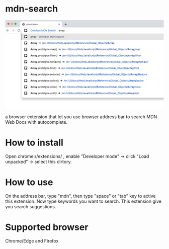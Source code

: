 # mdn-search

![screenshot](./webstore/screenshot.png)

a browser extension that let you use browser address bar to search MDN Web Docs with autocomplete.

# How to install
Open chrome://extensions/ , enable "Developer mode" -> click "Load unpacked" -> select this dirtory.

# How to use
On the address bar, type "mdn", then type "space" or "tab" key to active this extension. Now type keywords you want to search. This extension give you search suggestions.

# Supported browser
Chrome/Edge and Firefox